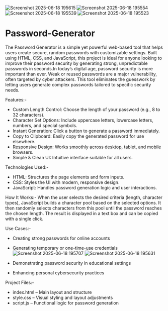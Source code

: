 ![Screenshot 2025-06-18 195615](https://github.com/user-attachments/assets/d726ded2-3346-412b-a285-92c3c25b66fb)
![Screenshot 2025-06-18 195554](https://github.com/user-attachments/assets/788e4cc4-422b-4bd0-9df8-8ab10603eb84)
![Screenshot 2025-06-18 195539](https://github.com/user-attachments/assets/ab799926-4573-46fa-b7a4-62413f362cc0)
![Screenshot 2025-06-18 195523](https://github.com/user-attachments/assets/a511abfb-d2d1-4fc9-88d0-10a5f42b49a7)

# Password-Generator
The Password Generator is a simple yet powerful web-based tool that helps users create secure, random passwords with customizable settings. Built using HTML, CSS, and JavaScript, this project is ideal for anyone looking to improve their password security by generating strong, unpredictable passwords in seconds.In today’s digital age, password security is more important than ever. Weak or reused passwords are a major vulnerability, often targeted by cyber attackers. This tool eliminates the guesswork by letting users generate complex passwords tailored to specific security needs.


Features:-
* Custom Length Control: Choose the length of your password (e.g., 8 to 32 characters).
* Character Set Options: Include uppercase letters, lowercase letters, numbers, and special symbols.
* Instant Generation: Click a button to generate a password immediately.
* Copy to Clipboard: Easily copy the generated password for use elsewhere.
* Responsive Design: Works smoothly across desktop, tablet, and mobile browsers.
* Simple & Clean UI: Intuitive interface suitable for all users.

Technologies Used:-
* HTML: Structures the page elements and form inputs.
* CSS: Styles the UI with modern, responsive design.
* JavaScript: Handles password generation logic and user interactions.

How It Works:-
When the user selects the desired criteria (length, character types), JavaScript builds a character pool based on the selected options. It then randomly selects characters from this pool until the password reaches the chosen length. The result is displayed in a text box and can be copied with a single click.

Use Cases:-
* Creating strong passwords for online accounts
* Generating temporary or one-time-use credentials![Screenshot 2025-06-18 195707](https://github.com/user-attachments/assets/25c3ee5a-7f44-4046-a202-f26e06d3c9de)
![Screenshot 2025-06-18 195631](https://github.com/user-attachments/assets/05e173e2-fba1-4ba4-8703-8ebdc755e560)

* Demonstrating password security in educational settings
* Enhancing personal cybersecurity practices
  
Project Files:-
* index.html – Main layout and structure
* style.css – Visual styling and layout adjustments
* script.js – Functional logic for password generation

